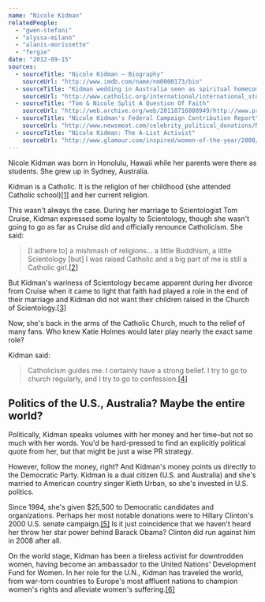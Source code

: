 ```yaml
---
name: "Nicole Kidman"
relatedPeople:
  - "gwen-stefani"
  - "alyssa-milano"
  - "alanis-morissette"
  - "fergie"
date: "2012-09-15"
sources:
  - sourceTitle: "Nicole Kidman – Biography"
    sourceUrl: "http://www.imdb.com/name/nm0000173/bio"
  - sourceTitle: "Kidman wedding in Australia seen as spiritual homecoming"
    sourceUrl: "http://www.catholic.org/international/international_story.php?id=20148"
  - sourceTitle: "Tom & Nicole Split A Question Of Faith"
    sourceUrl: "http://web.archive.org/web/20110716080949/http://www.primechoice.com/philosophy/shelp/cruise.htm"
  - sourceTitle: "Nicole Kidman's Federal Campaign Contribution Report"
    sourceUrl: "http://www.newsmeat.com/celebrity_political_donations/Nicole_Kidman.php"
  - sourceTitle: "Nicole Kidman: The A-List Activist"
    sourceUrl: "http://www.glamour.com/inspired/women-of-the-year/2008/nicole-kidman"
---
```


Nicole Kidman was born in Honolulu, Hawaii while her parents were there as students. She grew up in Sydney, Australia.

Kidman is a Catholic. It is the religion of her childhood (she attended Catholic school)<a class="source-citation" href="#http://www.imdb.com/name/nm0000173/bio" title="Nicole Kidman – Biography">[1]</a> and her current religion.

This wasn't always the case. During her marriage to Scientologist Tom Cruise, Kidman expressed some loyalty to Scientology, though she wasn't going to go as far as Cruise did and officially renounce Catholicism. She said:

>[I adhere to] a mishmash of religions… a little Buddhism, a little Scientology [but] I was raised Catholic and a big part of me is still a Catholic girl.<a class="source-citation" href="#http://www.catholic.org/international/international_story.php?id=20148" title="Kidman wedding in Australia seen as spiritual homecoming">[2]</a>

But Kidman's wariness of Scientology became apparent during her divorce from Cruise when it came to light that faith had played a role in the end of their marriage and Kidman did not want their children raised in the Church of Scientology.<a class="source-citation" href="#http://web.archive.org/web/20110716080949/http://www.primechoice.com/philosophy/shelp/cruise.htm" title="Tom &amp; Nicole Split A Question Of Faith">[3]</a>

Now, she's back in the arms of the Catholic Church, much to the relief of many fans. Who knew Katie Holmes would later play nearly the exact same role?

Kidman said:

>Catholicism guides me. I certainly have a strong belief. I try to go to church regularly, and I try to go to confession.<a class="source-citation" href="#http://www.catholic.org/international/international_story.php?id=20148" title="Kidman wedding in Australia seen as spiritual homecoming">[4]</a>

## 

## Politics of the U.S., Australia? Maybe the entire world?

Politically, Kidman speaks volumes with her money and her time–but not so much with her words. You'd be hard-pressed to find an explicitly political quote from her, but that might be just a wise PR strategy.

However, follow the money, right? And Kidman's money points us directly to the Democratic Party. Kidman is a dual citizen (U.S. and Australia) and she's married to American country singer Kieth Urban, so she's invested in U.S. politics.

Since 1994, she's given $25,500 to Democratic candidates and organizations. Perhaps her most notable donations were to Hillary Clinton's 2000 U.S. senate campaign.<a class="source-citation" href="#http://www.newsmeat.com/celebrity_political_donations/Nicole_Kidman.php" title="Nicole Kidman&apos;s Federal Campaign Contribution Report">[5]</a> Is it just coincidence that we haven't heard her throw her star power behind Barack Obama? Clinton did run against him in 2008 after all.

On the world stage, Kidman has been a tireless activist for downtrodden women, having become an ambassador to the United Nations' Development Fund for Women. In her role for the U.N., Kidman has traveled the world, from war-torn countries to Europe's most affluent nations to champion women's rights and alleviate women's suffering.<a class="source-citation" href="#http://www.glamour.com/inspired/women-of-the-year/2008/nicole-kidman" title="Nicole Kidman: The A-List Activist">[6]</a>